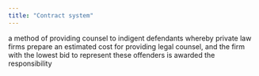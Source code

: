 ```yaml
---
title: "Contract system"
---
```

a method of providing counsel to indigent defendants whereby private law firms prepare an estimated cost for providing legal counsel, and the firm with the lowest bid to represent these offenders is awarded the responsibility

